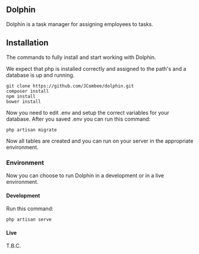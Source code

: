 ## Dolphin

Dolphin is a task manager for assigning employees to tasks.

## Installation

The commands to fully install and start working with Dolphin.

We expect that php is installed correctly and assigned to the path's and a database is up and running.

```
git clone https://github.com/JCombee/dolphin.git
composer install
npm install
bower install
```

Now you need to edit .env and setup the correct variables for your database.
After you saved .env you can run this command:

```
php artisan migrate
```

Now all tables are created and you can run on your server in the appropriate environment.

### Environment

Now you can choose to run Dolphin in a development or in a live environment.

#### Development

Run this command:

```
php artisan serve
```

#### Live

T.B.C.
